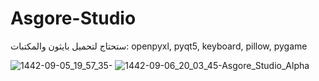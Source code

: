 # Asgore-Studio
ستحتاج لتحميل بايثون والمكتبات:
openpyxl, pyqt5, keyboard, pillow, pygame


![1442-09-05_19_57_35-](https://user-images.githubusercontent.com/52295461/115253214-d5aa2100-a134-11eb-99c2-6eb7f63c549d.png)
![1442-09-06_20_03_45-Asgore_Studio_Alpha](https://user-images.githubusercontent.com/52295461/115253219-d773e480-a134-11eb-97d5-257a63a1c781.png)
